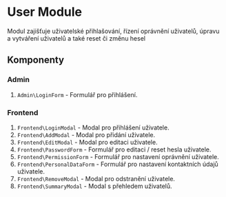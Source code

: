 # User Module
Modul zajišťuje uživatelské přihlašování, řízení oprávnění uživatelů, úpravu a vytváření uživatelů a také reset či změnu hesel

## Komponenty

### Admin
1. `Admin\LoginForm` - Formulář pro přihlášení.

### Frontend
1. `Frontend\LoginModal` - Modal pro přihlášení uživatele. 
1. `Frontend\AddModal` - Modal pro přidání uživatele. 
1. `Frontend\EditModal` - Modal pro editaci uživatele.
1. `Frontend\PasswordForm` - Formulář pro editaci / reset hesla uživatele. 
1. `Frontend\PermissionForm` - Formulář pro nastavení oprávnění uživatele. 
1. `Frontend\PersonalDataForm` - Formulář pro nastavení kontaktních údajů uživatele. 
1. `Frontend\RemoveModal` - Modal pro odstranění uživatele. 
1. `Frontend\SummaryModal` - Modal s přehledem uživatelů.